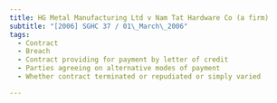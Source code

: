 ```yaml
---
title: HG Metal Manufacturing Ltd v Nam Tat Hardware Co (a firm) 
subtitle: "[2006] SGHC 37 / 01\_March\_2006"
tags:
  - Contract
  - Breach
  - Contract providing for payment by letter of credit
  - Parties agreeing on alternative modes of payment
  - Whether contract terminated or repudiated or simply varied

---
```


